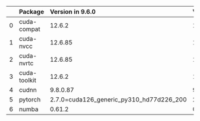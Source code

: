 <!-- markdown-link-check-disable -->

|    | Package      | Version in 9.6.0                         | Version in 9.7.0                         | Status   |
|---:|:-------------|:-----------------------------------------|:-----------------------------------------|:---------|
|  0 | cuda-compat  | 12.6.2                                   | 12.9.1                                   | UPDATED  |
|  1 | cuda-nvcc    | 12.6.85                                  | 12.9.86                                  | UPDATED  |
|  2 | cuda-nvrtc   | 12.6.85                                  | 12.9.86                                  | UPDATED  |
|  3 | cuda-toolkit | 12.6.2                                   | 12.9.1                                   | UPDATED  |
|  4 | cudnn        | 9.8.0.87                                 | 9.10.1.4                                 | UPDATED  |
|  5 | pytorch      | 2.7.0=cuda126_generic_py310_hd77d226_200 | 2.7.1=cuda129_generic_py310_h919abc8_203 | UPDATED  |
|  6 | numba        | 0.61.2                                   | 0.61.2                                   |          |
